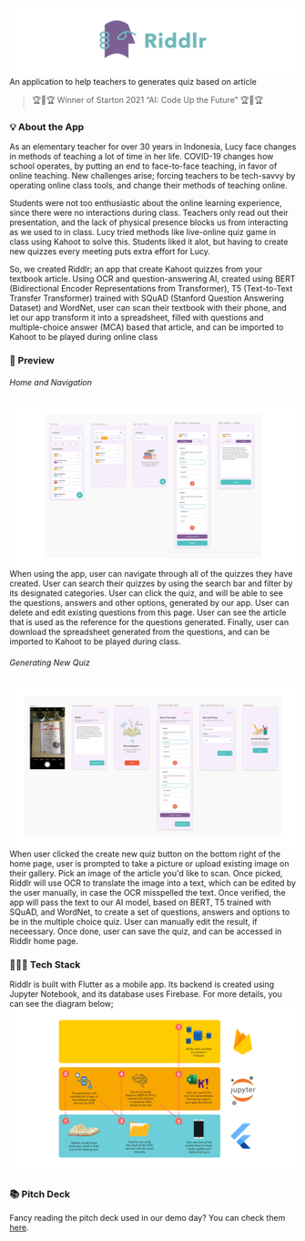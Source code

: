 ![1](docs/logo-transparent.png)
An application to help teachers to generates quiz based on article

> 🏆🏅🏆 Winner of Starton 2021 “AI: Code Up the Future” 🏆🏅🏆

### 💡 About the App
As an elementary teacher for over 30 years in Indonesia, Lucy face changes in methods of teaching a lot of time in her life. COVID-19 changes how school operates, by putting an end to face-to-face teaching, in favor of online teaching. New challenges arise; forcing teachers to be tech-savvy by operating online class tools, and change their methods of teaching online.

Students were not too enthusiastic about the online learning experience, since there were no interactions during class. Teachers only read out their presentation, and the lack of physical presence blocks us from interacting as we used to in class. Lucy tried methods like live-online quiz game in class using Kahoot to solve this. Students liked it alot, but having to create new quizzes every meeting puts extra effort for Lucy.

So, we created Riddlr; an app that create Kahoot quizzes from your textbook article. Using OCR and question-answering AI, created using BERT (Bidirectional Encoder Representations from Transformer), T5 (Text-to-Text Transfer Transformer) trained with SQuAD (Stanford Question Answering Dataset) and WordNet, user can scan their textbook with their phone, and let our app transform it into a spreadsheet, filled with questions and multiple-choice answer (MCA) based that article, and can be imported to Kahoot to be played during online class


### 👀 Preview

###### Home and Navigation
![Home and Navigation View](docs/1.png)
When using the app, user can navigate through all of the quizzes they have created. User can search their quizzes by using the search bar and filter by its designated categories. User can click the quiz, and will be able to see the questions, answers and other options, generated by our app. User can delete and edit existing questions from this page. User can see the article that is used as the reference for the questions generated. Finally, user can download the spreadsheet generated from the questions, and can be imported to Kahoot to be played during class.

###### Generating New Quiz
![Generating New Quiz View](docs/2.png)
When user clicked the create new quiz button on the bottom right of the home page, user is prompted to take a picture or upload existing image on their gallery. Pick an image of the article you'd like to scan. Once picked, Riddlr will use OCR to translate the image into a text, which can be edited by the user manually, in case the OCR misspelled the text. Once verified, the app will pass the text to our AI model, based on BERT, T5 trained with SQuAD, and WordNet, to create a set of questions, answers and options to be in the multiple choice quiz. User can manually edit the result, if neceessary. Once done, user can save the quiz, and can be accessed in Riddlr home page.


### 👨🏻‍💻 Tech Stack
Riddlr is built with Flutter as a mobile app. Its backend is created using Jupyter Notebook, and its database uses Firebase. For more details, you can see the diagram below;
![Tech Stack](docs/3.png)

### 📚 Pitch Deck
Fancy reading the pitch deck used in our demo day? You can check them [here](https://github.com/vincentandreas/start_on_2021_competition/raw/master/docs/Riddlr%20Pitch%20Deck.pdf).





